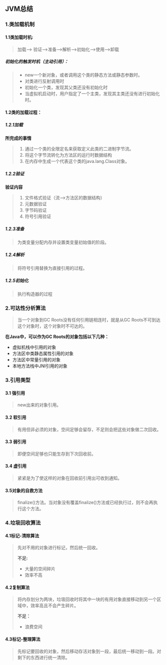 ## JVM总结

### 1.类加载机制

#### 1.1类加载时机:

> 加载--> 验证-->准备-->解析—>初始化-->使用—>卸载

##### 初始化的触发时机（主动引用）：

> - new一个新对象，或者调用这个类的静态方法或静态参数时。
> - 对类进行反射调用时
> - 初始化一个类，发现其父类还没有初始化时
> - 当虚拟机启动时，用户指定了一个主类，发现其主类还没有进行初始化时。

#### 1.2类的加载过程：

##### 1.2.1加载 

**所完成的事情**

> 1. 通过一个类的全限定名来获取定义此类的二进制字节流。
> 2. 将这个字节流转化为方法区的运行时数据结构
> 3. 在内存中生成一个代表这个类的java.lang.Class对象。

##### 1.2.2验证

**验证内容**

> 1. 文件格式验证（流—>方法区的数据结构）
> 2. 元数据验证
> 3. 字节码验证
> 4. 符号引用验证

##### 1.2.3准备

> 为类变量分配内存并设置类变量初始值的阶段。

##### 1.2.4解析

> 将符号引用替换为直接引用的过程。

##### 1.2.5初始化

> 执行构造器的过程

### 2.可达性分析算法

> 当一个对象到GC Roots没有任何引用链相连时，就是从GC Roots不可到达这个对象时，这个对象时不可达的。

**在Java中，可以作为GC Roots的对象包括以下几种：**

- 虚拟机栈中引用的对象
- 方法区中类静态属性引用的对象
- 方法区中常量引用的对象
- 本地方法栈中JNI引用的对象

### 3.引用类型

#### 3.1 强引用

> new出来的对象引用。

#### 3.2 软引用

> 有用但非必须的对象，空间足够会留存，不足则会把这些对象做二次回收。

#### 3.3 弱引用

> 即便空间足够也只能生存到下次回收前。

#### 3.4 虚引用

> 紧紧是为了使这样的对象在回收前引用出可收到通知。

#### 3.5对象的自救方法

> finalize()方法。当对象没有覆盖finalize()方法或已经执行过，则不会再执行这个方法。

### 4.垃圾回收算法

#### 4.1标记-清除算法

> 先对不用的对象进行标记，然后统一回收。
>
> **不足:**
>
> - 大量的空间碎片
> - 效率不高

#### 4.2复制算法

> 将内存划分为两块，垃圾回收时将其中一块的有用对象直接移动到另一个区域中，效率高且不会产生碎片。
>
> **不足：**
>
> - 浪费空间

#### 4.3标记-整理算法

> 先标记要回收的对象，然后移动存活对象到一段，最后统一移动到一段。对剩下的东西进行统一清除。

 